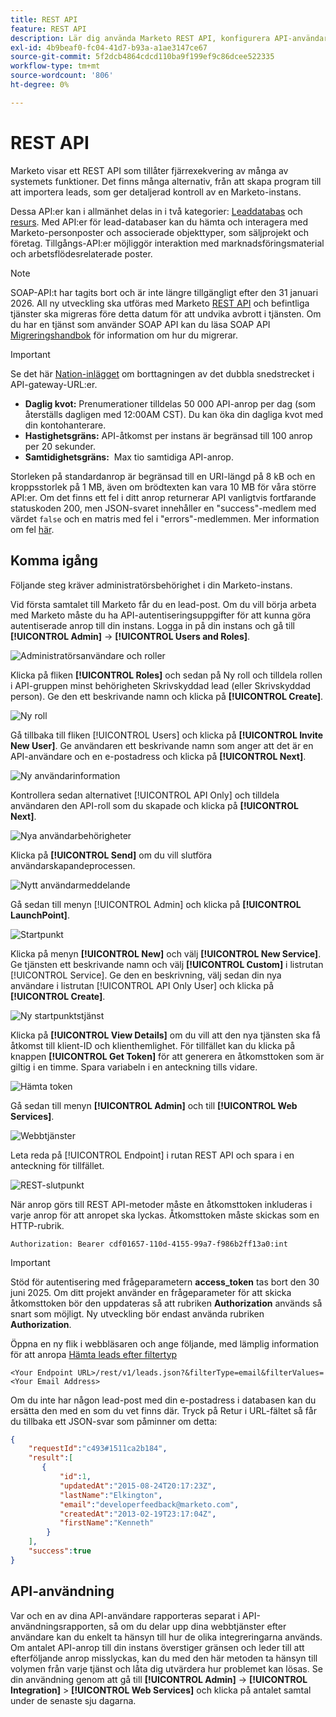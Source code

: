 ```yaml
---
title: REST API
feature: REST API
description: Lär dig använda Marketo REST API, konfigurera API-användare och LaunchPoint, visa kvoter och begränsningar, autentisera med auktoriseringshuvud och hämta leads.
exl-id: 4b9beaf0-fc04-41d7-b93a-a1ae3147ce67
source-git-commit: 5f2dcb4864cdcd110ba9f199ef9c86dcee522335
workflow-type: tm+mt
source-wordcount: '806'
ht-degree: 0%

---
```


# REST API

Marketo visar ett REST API som tillåter fjärrexekvering av många av systemets funktioner. Det finns många alternativ, från att skapa program till att importera leads, som ger detaljerad kontroll av en Marketo-instans.

Dessa API:er kan i allmänhet delas in i två kategorier: [Leaddatabas](https://developer.adobe.com/marketo-apis/api/mapi/) och [resurs](https://developer.adobe.com/marketo-apis/api/asset/). Med API:er för lead-databaser kan du hämta och interagera med Marketo-personposter och associerade objekttyper, som säljprojekt och företag. Tillgångs-API:er möjliggör interaktion med marknadsföringsmaterial och arbetsflödesrelaterade poster.

>[!NOTE]
>SOAP-API:t har tagits bort och är inte längre tillgängligt efter den 31 januari 2026. All ny utveckling ska utföras med Marketo [REST API](./rest-api.md) och befintliga tjänster ska migreras före detta datum för att undvika avbrott i tjänsten. Om du har en tjänst som använder SOAP API kan du läsa SOAP API [Migreringshandbok](../soap-api/migration.md) för information om hur du migrerar.
>

>[!IMPORTANT]
>Se det här [Nation-inlägget](https://nation.marketo.com/t5/product-blogs/rest-api-double-slash-deprecation/ba-p/358616) om borttagningen av det dubbla snedstrecket i API-gateway-URL:er.
>

- **Daglig kvot:** Prenumerationer tilldelas 50 000 API-anrop per dag (som återställs dagligen med 12:00AM CST). Du kan öka din dagliga kvot med din kontohanterare.
- **Hastighetsgräns:** API-åtkomst per instans är begränsad till 100 anrop per 20 sekunder.
- **Samtidighetsgräns:**  Max tio samtidiga API-anrop.

Storleken på standardanrop är begränsad till en URI-längd på 8 kB och en kroppsstorlek på 1 MB, även om brödtexten kan vara 10 MB för våra större API:er. Om det finns ett fel i ditt anrop returnerar API vanligtvis fortfarande statuskoden 200, men JSON-svaret innehåller en &quot;success&quot;-medlem med värdet `false` och en matris med fel i &quot;errors&quot;-medlemmen. Mer information om fel [här](error-codes.md).

## Komma igång

Följande steg kräver administratörsbehörighet i din Marketo-instans.

Vid första samtalet till Marketo får du en lead-post. Om du vill börja arbeta med Marketo måste du ha API-autentiseringsuppgifter för att kunna göra autentiserade anrop till din instans. Logga in på din instans och gå till **[!UICONTROL Admin]** -> **[!UICONTROL Users and Roles]**.

![Administratörsanvändare och roller](assets/admin-users-and-roles.png)

Klicka på fliken **[!UICONTROL Roles]** och sedan på Ny roll och tilldela rollen i API-gruppen minst behörigheten Skrivskyddad lead (eller Skrivskyddad person). Ge den ett beskrivande namn och klicka på **[!UICONTROL Create]**.

![Ny roll](assets/new-role.png)

Gå tillbaka till fliken [!UICONTROL Users] och klicka på **[!UICONTROL Invite New User]**. Ge användaren ett beskrivande namn som anger att det är en API-användare och en e-postadress och klicka på **[!UICONTROL Next]**.

![Ny användarinformation](assets/new-user-info.png)

Kontrollera sedan alternativet [!UICONTROL API Only] och tilldela användaren den API-roll som du skapade och klicka på **[!UICONTROL Next]**.

![Nya användarbehörigheter](assets/new-user-permissions.png)

Klicka på **[!UICONTROL Send]** om du vill slutföra användarskapandeprocessen.

![Nytt användarmeddelande](assets/new-user-message.png)

Gå sedan till menyn [!UICONTROL Admin] och klicka på **[!UICONTROL LaunchPoint]**.

![Startpunkt](assets/admin-launchpoint.png)

Klicka på menyn **[!UICONTROL New]** och välj **[!UICONTROL New Service]**. Ge tjänsten ett beskrivande namn och välj **[!UICONTROL Custom]** i listrutan [!UICONTROL Service]. Ge den en beskrivning, välj sedan din nya användare i listrutan [!UICONTROL API Only User] och klicka på **[!UICONTROL Create]**.

![Ny startpunktstjänst](assets/admin-launchpoint-new-service.png)

Klicka på **[!UICONTROL View Details]** om du vill att den nya tjänsten ska få åtkomst till klient-ID och klienthemlighet. För tillfället kan du klicka på knappen **[!UICONTROL Get Token]** för att generera en åtkomsttoken som är giltig i en timme. Spara variabeln i en anteckning tills vidare.

![Hämta token](assets/get-token.png)

Gå sedan till menyn **[!UICONTROL Admin]** och till **[!UICONTROL Web Services]**.

![Webbtjänster](assets/admin-web-services.png)

Leta reda på [!UICONTROL Endpoint] i rutan REST API och spara i en anteckning för tillfället.

![REST-slutpunkt](assets/admin-web-services-rest-endpoint-1.png)

När anrop görs till REST API-metoder måste en åtkomsttoken inkluderas i varje anrop för att anropet ska lyckas. Åtkomsttoken måste skickas som en HTTP-rubrik.

```
Authorization: Bearer cdf01657-110d-4155-99a7-f986b2ff13a0:int
```

>[!IMPORTANT]
>
>Stöd för autentisering med frågeparametern **access_token** tas bort den 30 juni 2025. Om ditt projekt använder en frågeparameter för att skicka åtkomsttoken bör den uppdateras så att rubriken **Authorization** används så snart som möjligt. Ny utveckling bör endast använda rubriken **Authorization**.

Öppna en ny flik i webbläsaren och ange följande, med lämplig information för att anropa [Hämta leads efter filtertyp](https://developer.adobe.com/marketo-apis/api/mapi/#tag/Leads/operation/getLeadsByFilterUsingGET)

```
<Your Endpoint URL>/rest/v1/leads.json?&filterType=email&filterValues=<Your Email Address>
```

Om du inte har någon lead-post med din e-postadress i databasen kan du ersätta den med en som du vet finns där. Tryck på Retur i URL-fältet så får du tillbaka ett JSON-svar som påminner om detta:

```json
{
    "requestId":"c493#1511ca2b184",
    "result":[
       {
           "id":1,
           "updatedAt":"2015-08-24T20:17:23Z",
           "lastName":"Elkington",
           "email":"developerfeedback@marketo.com",
           "createdAt":"2013-02-19T23:17:04Z",
           "firstName":"Kenneth"
        }
    ],
    "success":true
}
```

## API-användning

Var och en av dina API-användare rapporteras separat i API-användningsrapporten, så om du delar upp dina webbtjänster efter användare kan du enkelt ta hänsyn till hur de olika integreringarna används. Om antalet API-anrop till din instans överstiger gränsen och leder till att efterföljande anrop misslyckas, kan du med den här metoden ta hänsyn till volymen från varje tjänst och låta dig utvärdera hur problemet kan lösas. Se din användning genom att gå till **[!UICONTROL Admin]** -> **[!UICONTROL Integration]** > **[!UICONTROL Web Services]** och klicka på antalet samtal under de senaste sju dagarna.
